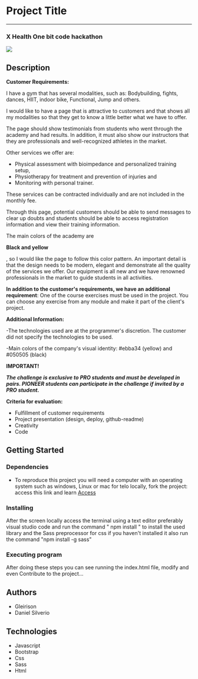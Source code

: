 # Project Title
_______

### X Health One bit code hackathon

<img src="./app/assets/images/gif-X-health.gif">

## Description

**Customer Requirements:**

I have a gym that has several modalities, such as: Bodybuilding, fights, dances, HIIT, indoor bike, Functional, Jump and others.

I would like to have a page that is attractive to customers and that shows all my modalities so that they get to know a little better what we have to offer.

The page should show testimonials from students who went through the academy and had results. In addition, it must also show our instructors that they are professionals and well-recognized athletes in the market.

Other services we offer are:

- Physical assessment with bioimpedance and personalized training setup,
- Physiotherapy for treatment and prevention of injuries and
- Monitoring with personal trainer.

These services can be contracted individually and are not included in the monthly fee.

Through this page, potential customers should be able to send messages to clear up doubts and students should be able to access registration information and view their training information.

The main colors of the academy are

**Black and yellow**

, so I would like the page to follow this color pattern. An important detail is that the design needs to be modern, elegant and demonstrate all the quality of the services we offer. Our equipment is all new and we have renowned professionals in the market to guide students in all activities.

**In addition to the customer's requirements, we have an additional requirement**: One of the course exercises must be used in the project. You can choose any exercise from any module and make it part of the client's project.

**Additional Information:**

-The technologies used are at the programmer's discretion. The customer did not specify the technologies to be used.

-Main colors of the company's visual identity: #ebba34 (yellow) and #050505 (black)

**IMPORTANT!**

***The challenge is exclusive to PRO students and must be developed in pairs. PIONEER students can participate in the challenge if invited by a PRO student.***

**Criteria for evaluation:**
- Fulfillment of customer requirements
- Project presentation (design, deploy, github-readme)
- Creativity
- Code

## Getting Started

### Dependencies
* To reproduce this project you will need a computer with an operating system such as windows, Linux or mac for telo locally, fork the project: access this link and learn 
[Access](https://docs.github.com/pt/get-started/quickstart/fork-a-repo ) 
### Installing
After the screen locally access the terminal using a text editor preferably visual studio code and run the command
" npm install " to install the used library and the Sass preprocessor for css if you haven't installed it also run the command
"npm install -g sass" 
### Executing program
After doing these steps you can see running the index.html file, modify and even Contribute to the project...

## Authors

* Gleirison
* Daniel Silverio

## Technologies
* Javascript
* Bootstrap
* Css
* Sass
* Html